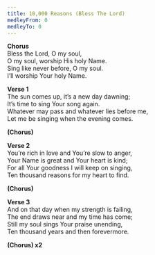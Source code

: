 ```yaml
---
title: 10,000 Reasons (Bless The Lord)
medleyFrom: 0
medleyTo: 0
---
```


**Chorus**  
Bless the Lord, O my soul,  
O my soul, worship His holy Name.  
Sing like never before, O my soul.  
I’ll worship Your holy Name.

**Verse 1**  
The sun comes up, it’s a new day dawning;  
It’s time to sing Your song again.  
Whatever may pass and whatever lies before me,  
Let me be singing when the evening comes.

**(Chorus)**

**Verse 2**  
You’re rich in love and You’re slow to anger,  
Your Name is great and Your heart is kind;  
For all Your goodness I will keep on singing,  
Ten thousand reasons for my heart to find.

**(Chorus)**

**Verse 3**  
And on that day when my strength is failing,  
The end draws near and my time has come;  
Still my soul sings Your praise unending,  
Ten thousand years and then forevermore.

**(Chorus) x2**
